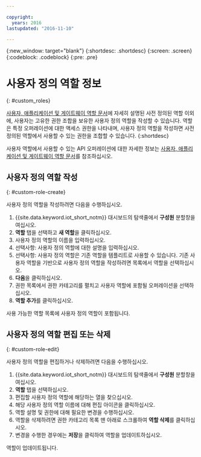 ```yaml
---

copyright:
  years: 2016
lastupdated: "2016-11-10"

---
```


{:new_window: target="blank"}
{:shortdesc: .shortdesc}
{:screen: .screen}
{:codeblock: .codeblock}
{:pre: .pre}

# 사용자 정의 역할 정보
{: #custom_roles}

[사용자, 애플리케이션 및 게이트웨이 역할 문서](roles_index.html)에 자세히 설명된 사전 정의된 역할 이외에, 사용자는 고유한 권한 조합을 보유한 사용자 정의 역할을 작성할 수 있습니다. 역할은 특정 오퍼레이션에 대한 액세스 권한을 나타내며, 사용자 정의 역할을 작성하면 사전 정의된 역할에서 사용할 수 있는 권한을 조합할 수 있습니다.
{:shortdesc}

사용자 역할에서 사용할 수 있는 API 오퍼레이션에 대한 자세한 정보는 [사용자, 애플리케이션 및 게이트웨이 역할 문서](roles_index.html)를 참조하십시오.

## 사용자 정의 역할 작성
{: #custom-role-create}

사용자 정의 역할을 작성하려면 다음을 수행하십시오. 

1. {{site.data.keyword.iot_short_notm}} 대시보드의 탐색줄에서 **구성원** 분할창을 여십시오.
2. **역할** 탭을 선택하고 **새 역할**을 클릭하십시오.
3. 사용자 정의 역할의 이름을 입력하십시오. 
4. 선택사항: 사용자 정의 역할에 대한 설명을 입력하십시오.
5. 선택사항: 사용자 정의 역할은 기존 역할을 템플리트로 사용할 수 있습니다. 기존 사용자 역할을 기반으로 사용자 정의 역할을 작성하려면 목록에서 역할을 선택하십시오.
6. **다음**을 클릭하십시오. 
7. 권한 목록에서 권한 카테고리를 펼치고 사용자 역할에 포함될 오퍼레이션을 선택하십시오. 
8. **역할 추가**를 클릭하십시오.

사용 가능한 역할 목록에 사용자 정의 역할이 포함됩니다. 

## 사용자 정의 역할 편집 또는 삭제
{: #custom-role-edit}

사용자 정의 역할을 편집하거나 삭제하려면 다음을 수행하십시오. 

1. {{site.data.keyword.iot_short_notm}} 대시보드의 탐색줄에서 **구성원** 분할창을 여십시오.
2. **역할** 탭을 선택하십시오.
3. 편집할 사용자 정의 역할에 해당하는 열을 찾으십시오. 
3. 해당 사용자 정의 역할 이름에 대해 편집 아이콘을 클릭하십시오. 
4. 역할 설명 및 권한에 대해 필요한 변경을 수행하십시오. 
5. 역할을 삭제하려면 권한 카테고리 목록 맨 아래로 스크롤하여 **역할 삭제**를 클릭하십시오.
5. 변경을 수행한 경우에는 **저장**을 클릭하여 역할을 업데이트하십시오. 

역할이 업데이트됩니다. 
